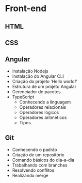 # Front-end
## HTML
## CSS
## Angular
- Instalação Nodejs
- Instalação do Angular CLI
- Criação do projeto 'Hello world!'
- Estrutura de um projeto Angular
- Gerenciador de pacotes
- TypeScript
    - Conhecendo a linguagem
    - Operadores relacionais
    - Operadores lógicos
    - Operadores aritméticos
    - Tipos
## Git
- Conhecendo o padrão
- Criação de um repositório
- Comando básicos do dia-a-dia
- Trabalhando com branches
- Resolvendo conflitos
- Realizando merge